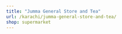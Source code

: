```yaml
---
title: "Jumma General Store and Tea"
url: /karachi/jumma-general-store-and-tea/
shop: supermarket
---
```

